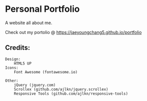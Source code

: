# Personal Portfolio
A website all about me. 

Check out my portolio @ https://jaeyoungchang5.github.io/portfolio

## Credits:
	Design:
		HTML5 UP
	Icons:
		Font Awesome (fontawesome.io)

	Other:
		jQuery (jquery.com)
		Scrollex (github.com/ajlkn/jquery.scrollex)
		Responsive Tools (github.com/ajlkn/responsive-tools)
